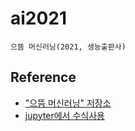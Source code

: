 # ai2021

    으뜸 머신러닝(2021, 생능출판사)


## Reference
+ ["으뜸 머신러닝" 저장소](https://github.com/dknife/ML)
+ [jupyter에서 수식사용](https://ko.wikipedia.org/wiki/%EC%9C%84%ED%82%A4%EB%B0%B1%EA%B3%BC:TeX_%EB%AC%B8%EB%B2%95)

